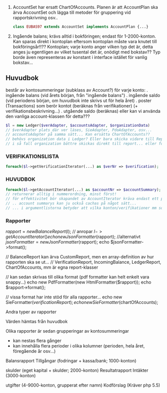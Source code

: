 1. AccountSet har ersatt ChartOfAccounts. Planen är att AccountPlan ska ärva AccountSet och
   lägga till metoder för gruppering vid rapportskrivning osv..
   ```php
   class EUBAS97 extends AccountSet implements AccountPlan {...}
   ```

1. Ingående balans; krävs alltid i bokföringen; endast för 1-2000-konton. Kan sparas
   direkt i kontoplan eftersom kontoplan måste vara knutet till bokföringsår!!??
   Kontoplan; varje konto anger vilken typ det är, detta anges ju egentligen av
   vilket tusental det är, onödigt med bokstav?? Typ borde även representeras av
   konstant i interface istället för vanlig bokstav...

## Huvudbok

består av kontosummeringar (subklass av Account?) för varje konto: . ingående
balans (vid årets början, från "ingående balans")
. ingående saldo (vid periodens början, om huvudbok inte skrivs ut för hela året)
. poster (Transactions) som berör kontot (beräknas från verifikationer) (+ verifikationsbeskrivning...)
. utgående saldo (beräknas)
eller kan vi använda den vanliga account-klassen för detta???
```php
$l = new Ledger($verAdapter, $accountsAdapter, $organizationData)
// $verAdapter plats där ver läses, SieAdapter, PdoAdapter, osv...
// accountsAdapter på samma sätt... Kan ersätta ChartOfAccounts??
// behövs organization data i Ledger? Eller bara skicka vidare till Report?
// i så fall organization bättre skickas direkt till report... eller formatter...
```

### VERIFIKATIONSLISTA
```php
foreach($l->getVerificationIterator(...) as $verNr => $verification);
```

### HUVUDBOK
```php
foreach($l->getAccountIterator(...) as $accountNr => $accountSummary);
// returnerar alltig i nummerordning, minst först!
// för effektivitet bör skapandet av AccountIterator kräva endast ett pass över VerificationIterator..
// .. account summarys kan ju också cachas på något sätt...
// ... i argumentlistorna betyder att vilka konton/verifikationer mm som ska ingå kan styras med argument.
```

### Rapporter
$rapport = new BalanceReport($l); // anropar $l->getAccountIterator()
echo new JsonFormatter($rapport);
//alternativt
$jsonFormatter = new JsonFormatter($rapport);
echo $jsonFormatter->format();

// BalanceReport kan ärva CustomReport, men en array-definition av hur rapporten ska se ut...
// VerificationReport, IncomingBalance, LedgerReport, ChartOfAccounts, mm är egna report-klasser

// kan sedan skrivas till olika format (pdf formatter kan helt enkelt vara snappy...)
echo new PdfFormatter(new HtmlFormatter($rapport));
echo $rapport->format();

// vissa format har inte stöd för alla rapporter...
echo new SieFormatter($verificationReport);
echo new SieFormatter($chartOfAccounts);

Andra typer av rapporter

Värden hämtas från huvudbok

Olika rapporter är sedan grupperingar av kontosummeringar
- kan nestas flera gånger
- kan innehålla flera perioder i olika kolumner (perioden, hela året, föregående år osv...)

Balansrapport
Tillgångar (fodringar + kassa/bank; 1000-konton)

skulder (eget kapital + skulder; 2000-konton)
Resultatrapport
Intäkter (3000-konton)

utgifter (4-9000-konton, grupperat efter namn)
Kodförslag (Kräver php 5.5)
